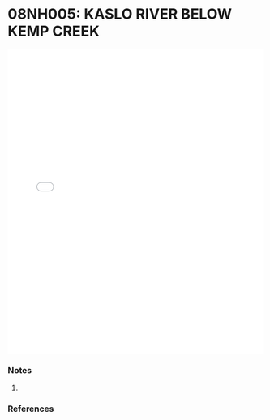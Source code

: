 # 08NH005: KASLO RIVER BELOW KEMP CREEK

<iframe src="/_static/stations/08NH005_fdc.html" width="100%" height="600" frameborder="0"></iframe>

### Notes
1. 

### References

